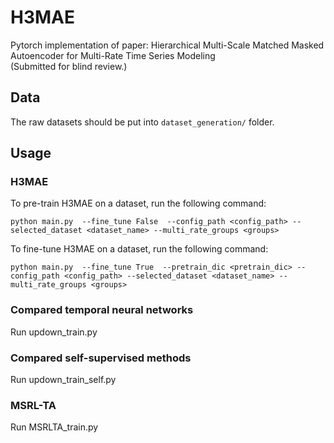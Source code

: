 # H3MAE
Pytorch implementation of paper:  Hierarchical Multi-Scale Matched Masked Autoencoder for Multi-Rate Time Series Modeling  
(Submitted for blind review.)

## Data
The raw datasets should be put into `dataset_generation/` folder.

## Usage
### H3MAE

To pre-train H3MAE on a dataset, run the following command:
```Pre-train H3MAE
python main.py  --fine_tune False  --config_path <config_path> --selected_dataset <dataset_name> --multi_rate_groups <groups> 
```
To fine-tune H3MAE on a dataset, run the following command:
```Fine-tune H3MAE
python main.py  --fine_tune True  --pretrain_dic <pretrain_dic> --config_path <config_path> --selected_dataset <dataset_name> --multi_rate_groups <groups>
```
### Compared temporal neural networks 
Run updown_train.py

### Compared self-supervised methods 
Run updown_train_self.py

### MSRL-TA
Run MSRLTA_train.py
